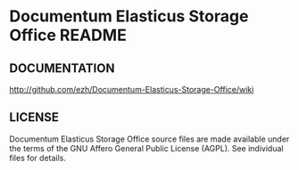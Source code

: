 Documentum Elasticus Storage Office README
==========================================

DOCUMENTATION
-------------

  http://github.com/ezh/Documentum-Elasticus-Storage-Office/wiki

LICENSE
-------

  Documentum Elasticus Storage Office source files are made available under
  the terms of the GNU Affero General Public License (AGPL).  See individual
  files for details.
